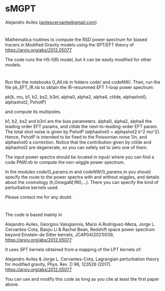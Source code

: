 # sMGPT

Alejandro Aviles
(avilescervante@gmail.com)

#

Mathematica routines to compute the RSD power spectrum for biased tracers in Modified Gravity models using the SPT/EFT theory of https://arxiv.org/abs/2012.05077

The code runs the HS-f(R) model, but it can be easily modified for other models. 

#

Run the the notebooks 0_All.nb in folders code/ and codeNW/. Then, run the file pk_EFT_IR.nb to obtain the IR-resummed EFT 1-loop power spectrum:

pk[k, mu, b1, b2, bs2, b3nl, alpha0, alpha2, alpha4, ctilde, alphashot0, alphashot2, PshotP]

and compute its multipoles. 

b1, b2, bs2 and b3nl are the bias parameters. alpha0, alpha2, alpha4 the leading order EFT params, and ctilde the next-to-leading-order EFT param. The total shot noise is given by PshotP (alphashot0 + alphashot2 k^2 mu^2). Hence, PshotP is intended to be fixed to the Poissonian noise 1/n, and alphashot0 a correction. Notice that the contribution given by ctilde and alphashot2 are degenerate, so you can safely set to zero one of them.  


The input power spectra should be located in input/ where you can find a code PNW.nb to compute the non-wiggle power spectrum.

In the modules code/0_params.m and codeNW/0_params.m you should specify the route to the power spectra with and without wiggles, and details about the cosmology (h,OmegaM,fR0,...). There you can specify the kind of perturbative kernels used. 



Please contact me for any doubt. 

#

The code is based mainly in

Alejandro Aviles, Georgios Valogiannis, Mario A.Rodriguez-Meza, Jorge L. Cervantes-Cota, Baojiu Li & Rachel Bean, Redshift space power spectrum beyond Einstein-de Sitter kernels, JCAP04(2021)039, https://arxiv.org/abs/2012.05077

It uses SPT kernels obtained from a mapping of the LPT kernels of:

Alejandro Aviles & Jorge L. Cervantes-Cota, Lagrangian perturbation theory for modified gravity, Phys. Rev. D 96, 123526 (2017). https://arxiv.org/abs/2012.05077

You can use and modify this code as long as you cite at least the first paper above.







